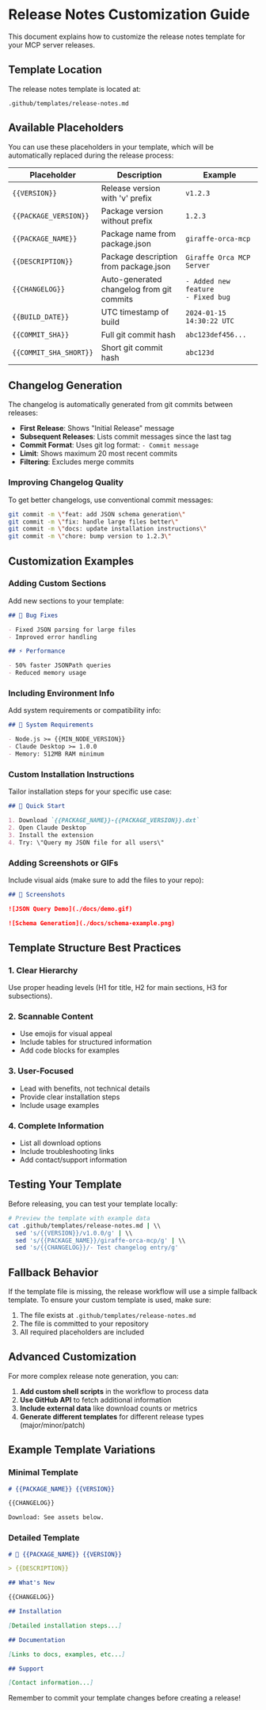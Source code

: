 # Release Notes Customization Guide

This document explains how to customize the release notes template for your MCP server releases.

## Template Location

The release notes template is located at:

```
.github/templates/release-notes.md
```

## Available Placeholders

You can use these placeholders in your template, which will be automatically replaced during the release process:

| Placeholder            | Description                               | Example                                |
| ---------------------- | ----------------------------------------- | -------------------------------------- |
| `{{VERSION}}`          | Release version with 'v' prefix           | `v1.2.3`                               |
| `{{PACKAGE_VERSION}}`  | Package version without prefix            | `1.2.3`                                |
| `{{PACKAGE_NAME}}`     | Package name from package.json            | `giraffe-orca-mcp`                     |
| `{{DESCRIPTION}}`      | Package description from package.json     | `Giraffe Orca MCP Server`              |
| `{{CHANGELOG}}`        | Auto-generated changelog from git commits | `- Added new feature`<br>`- Fixed bug` |
| `{{BUILD_DATE}}`       | UTC timestamp of build                    | `2024-01-15 14:30:22 UTC`              |
| `{{COMMIT_SHA}}`       | Full git commit hash                      | `abc123def456...`                      |
| `{{COMMIT_SHA_SHORT}}` | Short git commit hash                     | `abc123d`                              |

## Changelog Generation

The changelog is automatically generated from git commits between releases:

- **First Release**: Shows \"Initial Release\" message
- **Subsequent Releases**: Lists commit messages since the last tag
- **Commit Format**: Uses git log format: `- Commit message`
- **Limit**: Shows maximum 20 most recent commits
- **Filtering**: Excludes merge commits

### Improving Changelog Quality

To get better changelogs, use conventional commit messages:

```bash
git commit -m \"feat: add JSON schema generation\"
git commit -m \"fix: handle large files better\"
git commit -m \"docs: update installation instructions\"
git commit -m \"chore: bump version to 1.2.3\"
```

## Customization Examples

### Adding Custom Sections

Add new sections to your template:

```markdown
## 🐛 Bug Fixes

- Fixed JSON parsing for large files
- Improved error handling

## ⚡ Performance

- 50% faster JSONPath queries
- Reduced memory usage
```

### Including Environment Info

Add system requirements or compatibility info:

```markdown
## 🔧 System Requirements

- Node.js >= {{MIN_NODE_VERSION}}
- Claude Desktop >= 1.0.0
- Memory: 512MB RAM minimum
```

### Custom Installation Instructions

Tailor installation steps for your specific use case:

```markdown
## 🚀 Quick Start

1. Download `{{PACKAGE_NAME}}-{{PACKAGE_VERSION}}.dxt`
2. Open Claude Desktop
3. Install the extension
4. Try: \"Query my JSON file for all users\"
```

### Adding Screenshots or GIFs

Include visual aids (make sure to add the files to your repo):

```markdown
## 📸 Screenshots

![JSON Query Demo](./docs/demo.gif)

![Schema Generation](./docs/schema-example.png)
```

## Template Structure Best Practices

### 1. Clear Hierarchy

Use proper heading levels (H1 for title, H2 for main sections, H3 for subsections).

### 2. Scannable Content

- Use emojis for visual appeal
- Include tables for structured information
- Add code blocks for examples

### 3. User-Focused

- Lead with benefits, not technical details
- Provide clear installation steps
- Include usage examples

### 4. Complete Information

- List all download options
- Include troubleshooting links
- Add contact/support information

## Testing Your Template

Before releasing, you can test your template locally:

```bash
# Preview the template with example data
cat .github/templates/release-notes.md | \\
  sed 's/{{VERSION}}/v1.0.0/g' | \\
  sed 's/{{PACKAGE_NAME}}/giraffe-orca-mcp/g' | \\
  sed 's/{{CHANGELOG}}/- Test changelog entry/g'
```

## Fallback Behavior

If the template file is missing, the release workflow will use a simple fallback template. To ensure your custom template is used, make sure:

1. The file exists at `.github/templates/release-notes.md`
2. The file is committed to your repository
3. All required placeholders are included

## Advanced Customization

For more complex release note generation, you can:

1. **Add custom shell scripts** in the workflow to process data
2. **Use GitHub API** to fetch additional information
3. **Include external data** like download counts or metrics
4. **Generate different templates** for different release types (major/minor/patch)

## Example Template Variations

### Minimal Template

```markdown
# {{PACKAGE_NAME}} {{VERSION}}

{{CHANGELOG}}

Download: See assets below.
```

### Detailed Template

```markdown
# 🦒 {{PACKAGE_NAME}} {{VERSION}}

> {{DESCRIPTION}}

## What's New

{{CHANGELOG}}

## Installation

[Detailed installation steps...]

## Documentation

[Links to docs, examples, etc...]

## Support

[Contact information...]
```

Remember to commit your template changes before creating a release!
